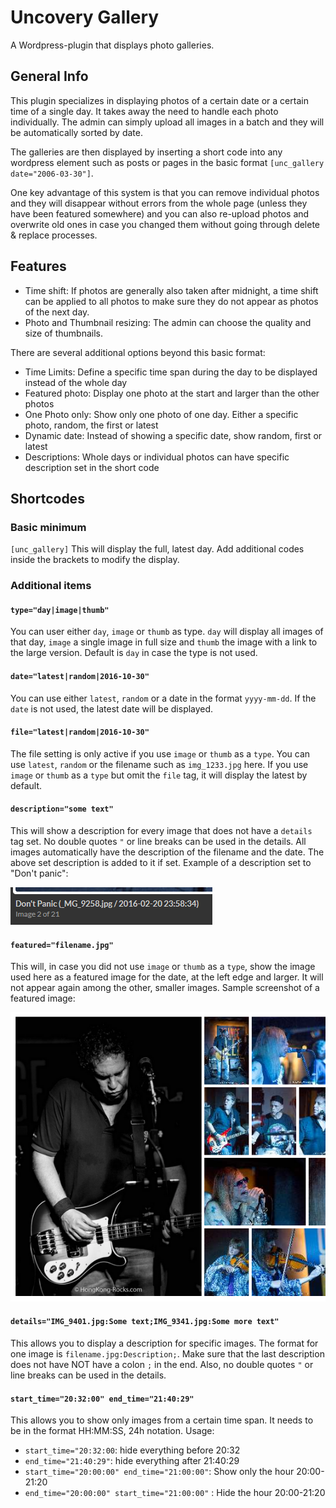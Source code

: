 # Uncovery Gallery
A Wordpress-plugin that displays photo galleries.

## General Info

This plugin specializes in displaying photos of a certain date or a certain time
of a single day. It takes away the need to handle each photo individually. The
admin can simply upload all images in a batch and they will be automatically
sorted by date.

The galleries are then displayed by inserting a short code into any wordpress element
such as posts or pages in the basic format `[unc_gallery date="2006-03-30"]`.

One key advantage of this system is that you can remove individual photos and
they will disappear without errors from the whole page (unless they have been
featured somewhere) and you can also re-upload photos and overwrite old ones in
case you changed them without going through delete & replace processes.

## Features

* Time shift: If photos are generally also taken after midnight, a time shift
can be applied to all photos to make sure they do not appear as photos of the next day.
* Photo and Thumbnail resizing: The admin can choose the quality and size of thumbnails.

There are several additional options beyond this basic format:

* Time Limits: Define a specific time span during the day to be displayed instead of
the whole day
* Featured photo: Display one photo at the start and larger than the other photos
* One Photo only: Show only one photo of one day. Either a specific photo, random,
the first or latest
* Dynamic date: Instead of showing a specific date, show random, first or latest
* Descriptions: Whole days or individual photos can have specific description
set in the short code

## Shortcodes

### Basic minimum

`[unc_gallery]` This will display the full, latest day. Add additional codes
inside the brackets to modify the display.

### Additional items

#### `type="day|image|thumb"`

You can user either `day`, `image` or `thumb` as type.
`day` will display all images of that day, `image` a single image in full size
and `thumb` the image with a link to the large version. Default is `day` in case
the type is not used.

#### `date="latest|random|2016-10-30"`

You can use either `latest`, `random` or a date in the format `yyyy-mm-dd`. If
the `date` is not used, the latest date will be displayed.

#### `file="latest|random|2016-10-30"`

The file setting is only active if you use `image` or `thumb` as a `type`. You
can use `latest`, `random` or the filename such as `img_1233.jpg` here. If you
use `image` or `thumb` as a `type` but omit the `file` tag, it will display the
latest by default.

#### `description="some text"`

This will show a description for every image that does not have a `details` tag
set. No double quotes `"` or line breaks can be used in the details. All images
automatically have the description of the filename and the date. The above set
description is added to it if set. Example of a description set to "Don't panic":

![Sample screenshot of a description](/images/screenshot-6.png)

#### `featured="filename.jpg"`

This will, in case you did not use `image` or `thumb` as a `type`, show the image
used here as a featured image for the date, at the left edge and larger. It will
not appear again among the other, smaller images.
Sample screenshot of a featured image:

![Sample screenshot of a featured image](/images/screenshot-5.png)

#### `details="IMG_9401.jpg:Some text;IMG_9341.jpg:Some more text"`

This allows you to display a description for specific images. The format for one
image is `filename.jpg:Description;`. Make sure that the last description does
not have NOT have a colon `;` in the end. Also, no double quotes `"` or line breaks
can be used in the details.

#### `start_time="20:32:00" end_time="21:40:29"`

This allows you to show only images from a certain time span. It needs to be in
the format HH:MM:SS, 24h notation. Usage:

* `start_time="20:32:00`: hide everything before 20:32
* `end_time="21:40:29"`: hide everything after 21:40:29
* `start_time="20:00:00" end_time="21:00:00"`: Show only the hour 20:00-21:20
* `end_time="20:00:00" start_time="21:00:00"` : Hide the hour 20:00-21:20